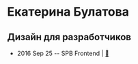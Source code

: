# Екатерина Булатова

## Дизайн для разработчиков
- 2016 Sep 25 -- SPB Frontend  | [:notebook:](https://speakerdeck.com/kathiekiwi/design-for-developers)  
